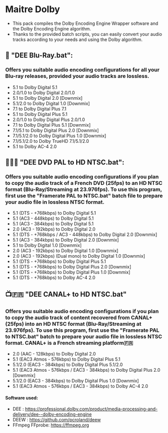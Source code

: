 # Maitre Dolby
- This pack compiles the Dolby Encoding Engine Wrapper software and the Dolby Encoding Engine algorithm. 
- Thanks to the provided batch scripts, you can easily convert your audio tracks according to your needs and using the Dolby algorithm.

## 🔵 "DEE Blu-Ray.bat":
### Offers you suitable audio encoding configurations for all your Blu-ray releases, provided your audio tracks are lossless.
- 5.1         to Dolby Digital 5.1
- 2.0/1.0     to Dolby Digital 2.0/1.0
- 5.1         to Dolby Digital 2.0 [Downmix]
- 5.1/2.0     to Dolby Digital 1.0 [Downmix]
- 7.1         to Dolby Digital Plus 7.1
- 5.1         to Dolby Digital Plus 5.1
- 2.0/1.0     to Dolby Digital Plus 2.0/1.0
- 7.1         to Dolby Digital Plus 5.1 [Downmix]
- 7.1/5.1     to Dolby Digital Plus 2.0 [Downmix]
- 7.1/5.1/2.0 to Dolby Digital Plus 1.0 [Downmix]
- 7.1/5.1/2.0 to Dolby TrueHD 7.1/5.1/2.0
- 5.1         to Dolby AC-4 2.0

## 📀🇪🇺 "DEE DVD PAL to HD NTSC.bat":
### Offers you suitable audio encoding configurations if you plan to copy the audio track of a French DVD (25fps) to an HD NTSC format (Blu-Ray/Streaming at 23.976fps). To use this program, first use the "Framerate PAL to NTSC.bat" batch file to prepare your audio file in lossless NTSC format.
- 5.1 (DTS - +768kbps)                 to Dolby Digital 5.1
- 5.1 (AC3 - 448kbps)                  to Dolby Digital 5.1
- 5.1 (AC3 - 384kbps)                  to Dolby Digital 5.1
- 2.0 (AC3 - 192kbps)                  to Dolby Digital 2.0
- 5.1 (DTS - +768kbps / AC3 - 448kbps) to Dolby Digital 2.0 [Downmix]
- 5.1 (AC3 - 384kbps)                  to Dolby Digital 2.0 [Downmix]
- 5.1                                  to Dolby Digital 1.0 [Downmix]
- 2.0 (AC3 - 192kbps)                  to Dolby Digital 1.0 [Downmix]
- 2.0 (AC3 - 192kbps) (Dual mono)      to Dolby Digital 1.0 [Downmix]
- 5.1 (DTS - +768kbps)                 to Dolby Digital Plus 5.1
- 5.1 (DTS - +768kbps)                 to Dolby Digital Plus 2.0 [Downmix]
- 5.1 (DTS - +768kbps)                 to Dolby Digital Plus 1.0 [Downmix]
- 5.1 (DTS - +768kbps)                 to Dolby AC-4 2.0

## 📺🇫🇷 "DEE CANAL+ to HD NTSC.bat"
### Offers you suitable audio encoding configurations if you plan to copy the audio track of content recovered from CANAL+ (25fps) into an HD NTSC format (Blu-Ray/Streaming at 23.976fps). To use this program, first use the "Framerate PAL to NTSC.bat" batch to prepare your audio file in lossless NTSC format. CANAL+ is a French streaming platform🇫🇷
- 2.0 (AAC - 128kbps)                         to Dolby Digital 2.0
- 5.1 (EAC3 Atmos - 576kbps)                  to Dolby Digital Plus 5.1
- 5.1/2.0 (EAC3 - 384kbps)                    to Dolby Digital Plus 5.1/2.0
- 5.1 (EAC3 Atmos - 576kbps / EAC3 - 384kbps) to Dolby Digital Plus 2.0 [Downmix]
- 5.1/2.0 (EAC3 - 384kbps)                    to Dolby Digital Plus 1.0 [Downmix]
- 5.1 (EAC3 Atmos - 576kbps / EAC3 - 384kbps) to Dolby AC-4 2.0

#### Software used:
- DEE           : https://professional.dolby.com/product/media-processing-and-delivery/dee--dolby-encoding-engine
- DEEW          : https://github.com/pcroland/deew
- FFmpeg FFprobe: https://ffmpeg.org
